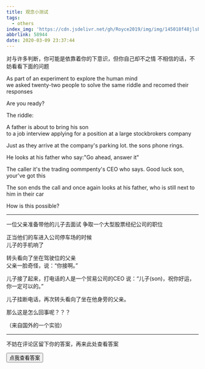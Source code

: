 ```yaml
---
title: 观念小测试
tags:
  - others
index_img: 'https://cdn.jsdelivr.net/gh/Royce2019/img/img/145018f48jlsb8uw8lsu01.jpg'
abbrlink: 58944
date: 2020-03-09 23:37:44
---
```


对与许多判断，你可能是依靠着你的下意识，但你自己却不之情
不相信的话，不妨看看下面的问题

<!--more-->

As part of an experiment to explore the human mind  
we asked twenty-two people 
to solve the same riddle and recomed their responses

Are you ready?

The riddle:

A father is about to bring his son   
to a job interview applying 
for a position at a large stockbrokers company 

Just as they arrive at the company's parking lot.
the sons phone rings.

He looks at his father who say:"Go ahead, answer it"

The caller it's the trading oommpenty's CEO who says.
Good luck son, your've got this

The son ends the call and once again looks at his father,
who is still next to him in their car

How is this possible?

---

一位父亲准备带他的儿子去面试
争取一个大型股票经纪公司的职位

正当他们的车进入公司停车场的时候  
儿子的手机响了  

转头看向了坐在驾驶位的父亲  
父亲一脸奇怪，说：“你接啊。”  

儿子接了起来，打电话的人是一个贸易公司的CEO 
说：“儿子(son)，祝你好运，你一定可以的。”  

儿子挂断电话，再次转头看向了坐在他身旁的父亲。

那么这是怎么回事呢？？？

（来自国外的一个实验）

---
不妨在评论区留下你的答案，再来此处查看答案
<script>
  function myFunction(){
    document.getElementById("58944-answer").innerHTML="打电话的人是他妈妈";
  }
</script>
<div class="v">
  <button type="button" class="vsubmit vbtn" onclick="myFunction()">点我查看答案</button>
</div>
<strong id="58944-answer"></strong>